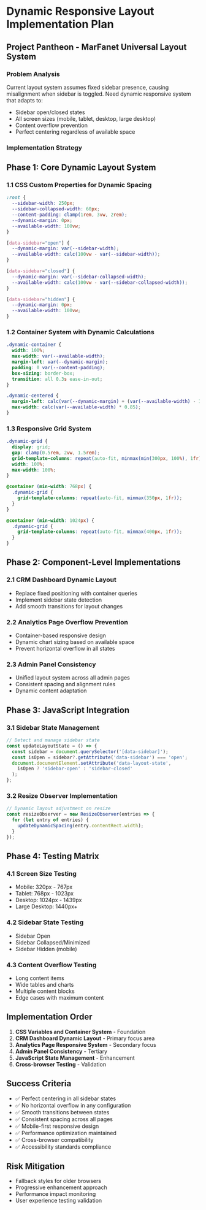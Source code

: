# Dynamic Responsive Layout Implementation Plan
## Project Pantheon - MarFanet Universal Layout System

### Problem Analysis
Current layout system assumes fixed sidebar presence, causing misalignment when sidebar is toggled. Need dynamic responsive system that adapts to:
- Sidebar open/closed states
- All screen sizes (mobile, tablet, desktop, large desktop)
- Content overflow prevention
- Perfect centering regardless of available space

### Implementation Strategy

## Phase 1: Core Dynamic Layout System

### 1.1 CSS Custom Properties for Dynamic Spacing
```css
:root {
  --sidebar-width: 250px;
  --sidebar-collapsed-width: 60px;
  --content-padding: clamp(1rem, 3vw, 2rem);
  --dynamic-margin: 0px;
  --available-width: 100vw;
}

[data-sidebar="open"] {
  --dynamic-margin: var(--sidebar-width);
  --available-width: calc(100vw - var(--sidebar-width));
}

[data-sidebar="closed"] {
  --dynamic-margin: var(--sidebar-collapsed-width);
  --available-width: calc(100vw - var(--sidebar-collapsed-width));
}

[data-sidebar="hidden"] {
  --dynamic-margin: 0px;
  --available-width: 100vw;
}
```

### 1.2 Container System with Dynamic Calculations
```css
.dynamic-container {
  width: 100%;
  max-width: var(--available-width);
  margin-left: var(--dynamic-margin);
  padding: 0 var(--content-padding);
  box-sizing: border-box;
  transition: all 0.3s ease-in-out;
}

.dynamic-centered {
  margin-left: calc(var(--dynamic-margin) + (var(--available-width) - 100%) / 2);
  max-width: calc(var(--available-width) * 0.85);
}
```

### 1.3 Responsive Grid System
```css
.dynamic-grid {
  display: grid;
  gap: clamp(0.5rem, 2vw, 1.5rem);
  grid-template-columns: repeat(auto-fit, minmax(min(300px, 100%), 1fr));
  width: 100%;
  max-width: 100%;
}

@container (min-width: 768px) {
  .dynamic-grid {
    grid-template-columns: repeat(auto-fit, minmax(350px, 1fr));
  }
}

@container (min-width: 1024px) {
  .dynamic-grid {
    grid-template-columns: repeat(auto-fit, minmax(400px, 1fr));
  }
}
```

## Phase 2: Component-Level Implementations

### 2.1 CRM Dashboard Dynamic Layout
- Replace fixed positioning with container queries
- Implement sidebar state detection
- Add smooth transitions for layout changes

### 2.2 Analytics Page Overflow Prevention
- Container-based responsive design
- Dynamic chart sizing based on available space
- Prevent horizontal overflow in all states

### 2.3 Admin Panel Consistency
- Unified layout system across all admin pages
- Consistent spacing and alignment rules
- Dynamic content adaptation

## Phase 3: JavaScript Integration

### 3.1 Sidebar State Management
```javascript
// Detect and manage sidebar state
const updateLayoutState = () => {
  const sidebar = document.querySelector('[data-sidebar]');
  const isOpen = sidebar?.getAttribute('data-sidebar') === 'open';
  document.documentElement.setAttribute('data-layout-state', 
    isOpen ? 'sidebar-open' : 'sidebar-closed'
  );
};
```

### 3.2 Resize Observer Implementation
```javascript
// Dynamic layout adjustment on resize
const resizeObserver = new ResizeObserver(entries => {
  for (let entry of entries) {
    updateDynamicSpacing(entry.contentRect.width);
  }
});
```

## Phase 4: Testing Matrix

### 4.1 Screen Size Testing
- Mobile: 320px - 767px
- Tablet: 768px - 1023px  
- Desktop: 1024px - 1439px
- Large Desktop: 1440px+

### 4.2 Sidebar State Testing
- Sidebar Open
- Sidebar Collapsed/Minimized
- Sidebar Hidden (mobile)

### 4.3 Content Overflow Testing
- Long content items
- Wide tables and charts
- Multiple content blocks
- Edge cases with maximum content

## Implementation Order

1. **CSS Variables and Container System** - Foundation
2. **CRM Dashboard Dynamic Layout** - Primary focus area
3. **Analytics Page Responsive System** - Secondary focus
4. **Admin Panel Consistency** - Tertiary
5. **JavaScript State Management** - Enhancement
6. **Cross-browser Testing** - Validation

## Success Criteria

- ✅ Perfect centering in all sidebar states
- ✅ No horizontal overflow in any configuration
- ✅ Smooth transitions between states
- ✅ Consistent spacing across all pages
- ✅ Mobile-first responsive design
- ✅ Performance optimization maintained
- ✅ Cross-browser compatibility
- ✅ Accessibility standards compliance

## Risk Mitigation

- Fallback styles for older browsers
- Progressive enhancement approach
- Performance impact monitoring
- User experience testing validation